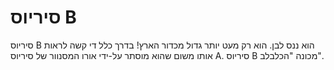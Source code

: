 # סיריוס B

סיריוס B הוא ננס לבן. הוא רק מעט יותר גדול מכדור הארץ! בדרך כלל די קשה לראות
אותו משום שהוא מוסתר על-ידי אורו המסנוור של סיריוס A. סיריוס B מכונה "הכלבלב".
